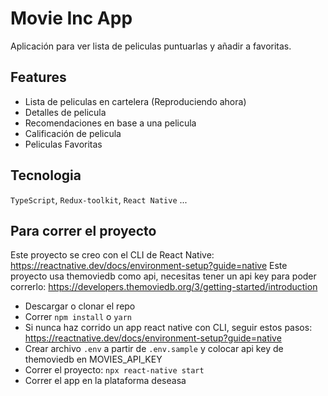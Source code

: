   # Movie Inc App
Aplicación para ver lista de peliculas puntuarlas y añadir a favoritas.

## Features
- Lista de peliculas en cartelera (Reproduciendo ahora)
- Detalles de pelicula
- Recomendaciones en base a una pelicula
- Calificación de pelicula
- Peliculas Favoritas

## Tecnologia
`TypeScript`, `Redux-toolkit`, `React Native` ...

## Para correr el proyecto
Este proyecto se creo con el CLI de React Native: https://reactnative.dev/docs/environment-setup?guide=native
Este proyecto usa themoviedb como api, necesitas tener un api key para poder correrlo: https://developers.themoviedb.org/3/getting-started/introduction
- Descargar o clonar el repo
- Correr `npm install` o `yarn`
- Si nunca haz corrido un app react native con CLI, seguir estos pasos: https://reactnative.dev/docs/environment-setup?guide=native
- Crear archivo `.env` a partir de `.env.sample` y colocar api key de themoviedb en MOVIES_API_KEY
- Correr el proyecto: `npx react-native start`
- Correr el app en la plataforma deseasa




